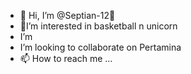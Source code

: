 - 👋 Hi, I’m @Septian-12👋
- 🏀I’m interested in basketball n unicorn
-  I’m 
-  I’m looking to collaborate on Pertamina
- 📫 How to reach me ...

<!---
Septian-12/Septian-12 is a ✨ special ✨ repository because its `README.md` (this file) appears on your GitHub profile.
You can click the Preview link to take a look at your changes.
--->
